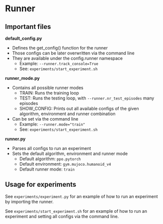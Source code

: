 # Runner


## Important files

**default_config.py**
- Defines the get_config() function for the runner
- Those configs can be later overwritten via the command line
- They are available under the config.runner namespace
    - Example: ```--runner.track_console=True```
    - See: ```experiments/start_experiment.sh```

**runner_mode.py**
- Contains all possible runner modes
    - TRAIN: Runs the training loop
    - TEST: Runs the testing loop, with ```--runner.nr_test_episodes``` many episodes
    - SHOW_CONFIG: Prints out all available configs of the given algorithm, environment and runner combination
- Can be set via the command line
    - Example: ```--runner.mode="train"```
    - See: ```experiments/start_experiment.sh```

**runner.py**
- Parses all configs to run an experiment
- Sets the default algorithm, environment and runner mode
    - Default algorithm: ```ppo.pytorch```
    - Default environment: ```gym.mujoco.humanoid_v4```
    - Default runner mode: ```train```


## Usage for experiments
See ```experiments/experiment.py``` for an example of how to run an experiment by importing the runner.

See ```experiments/start_experiment.sh``` for an example of how to run an experiment and setting all configs via the command line.
